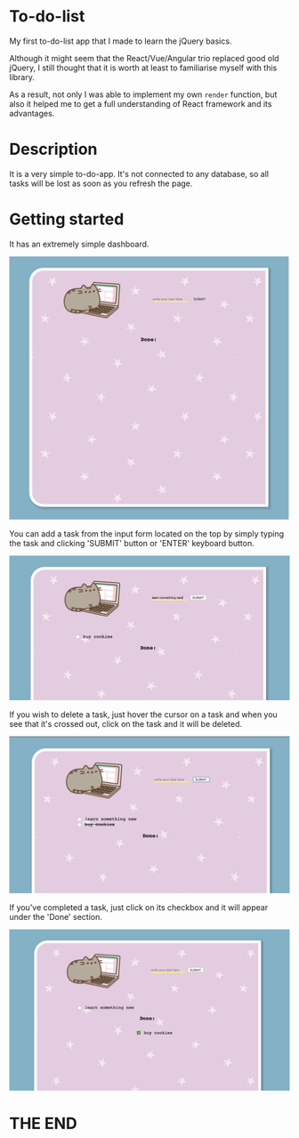 # To-do-list

My first to-do-list app that I made to learn the jQuery basics. 

Although it might seem that the React/Vue/Angular trio replaced good old jQuery, 
I still thought that it is worth at least to familiarise myself with this library. 

As a result, not only I was able to implement my own `render` function, 
but also it helped me to get a full understanding of React framework and its advantages.

# Description

It is a very simple to-do-app.
It's not connected to any database, so all tasks will be lost as soon as you refresh the page.

# Getting started 

It has an extremely simple dashboard. 

![dashboard](https://github.com/miniengineer/to-do-list/blob/master/images/Dashboard.png)

You can add a task from the input form located on the top by simply typing the task and clicking 'SUBMIT' button or 'ENTER' keyboard button.

![add-task](https://github.com/miniengineer/to-do-list/blob/master/images/Add_task.png)

If you wish to delete a task, just hover the cursor on a task and when you see that it's crossed out, click on the task and it will be deleted. 

![delete-task](https://github.com/miniengineer/to-do-list/blob/master/images/delete_task.png)

If you've completed a task, just click on its checkbox and it will appear under the 'Done' section. 

![done-task](https://github.com/miniengineer/to-do-list/blob/master/images/done_task.png)


# THE END
